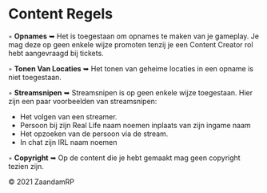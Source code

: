 # Content Regels

◦ <b>Opnames</b> ➥ Het is toegestaan om opnames te maken van je gameplay. Je mag deze op geen enkele wijze promoten tenzij je een Content Creator rol hebt aangevraagd bij tickets.

◦ <b>Tonen Van Locaties</b> ➥ Het tonen van geheime locaties in een opname is niet toegestaan.

◦ <b>Streamsnipen</b> ➥ Streamsnipen is op geen enkele wijze toegestaan. Hier zijn een paar voorbeelden van streamsnipen:
- Het volgen van een streamer.
- Persoon bij zijn Real Life naam noemen inplaats van zijn ingame naam
- Het opzoeken van de persoon via de stream.
- In chat zijn IRL naam noemen

◦ <b>Copyright</b> ➥ Op de content die je hebt gemaakt mag geen copyright tezien zijn.

© 2021 ZaandamRP
